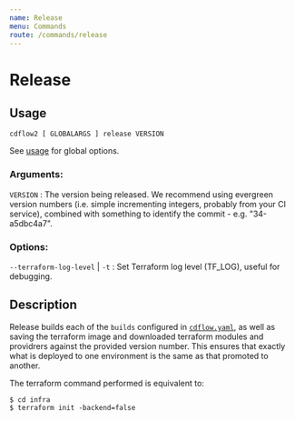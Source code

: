 ```yaml
---
name: Release
menu: Commands
route: /commands/release
---
```


# Release

## Usage

`cdflow2 [ GLOBALARGS ] release VERSION`

See [usage](./usage) for global options.

### Arguments:

`VERSION`
: The version being released. We recommend using evergreen version numbers (i.e. simple incrementing integers, probably from your CI service), combined with something to identify the commit - e.g. "34-a5dbc4a7".

### Options:

`--terraform-log-level` | `-t`
: Set Terraform log level (TF_LOG), useful for debugging.

## Description

Release builds each of the `builds` configured in [`cdflow.yaml`](../cdflow-yaml-reference#builds-optional),
as well as saving the terraform image and downloaded terraform modules and providrers against the provided
version number. This ensures that exactly what is deployed to one environment is the same as that promoted
to another.

The terraform command performed is equivalent to:

```shell-session
$ cd infra
$ terraform init -backend=false
```
